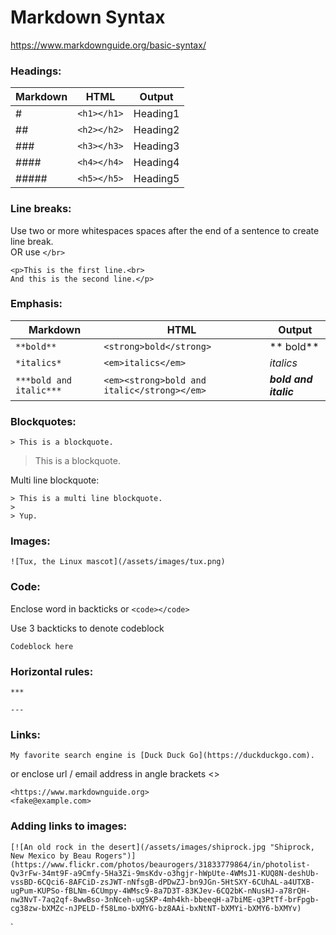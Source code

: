 # Markdown Syntax

https://www.markdownguide.org/basic-syntax/


### Headings:

| Markdown | HTML| Output |
|---|---|---|
| # | `<h1></h1>` | Heading1 |
| ## | `<h2></h2>` | Heading2 |
| ### | `<h3></h3>`  | Heading3 |
| #### | `<h4></h4>`  | Heading4 |
| ##### | `<h5></h5>` | Heading5 |



### Line breaks:

Use two or more whitespaces spaces after the end of a sentence to create line break.  
OR use `</br>`

```
<p>This is the first line.<br>  
And this is the second line.</p>
```


### Emphasis:

| Markdown | HTML| Output |
|---|---|---|
| `**bold**` | `<strong>bold</strong>` |** bold** |
| `*italics*` | `<em>italics</em>` | *italics* |
| `***bold and italic***`| `<em><strong>bold and italic</strong></em>` |***bold and italic***


### Blockquotes:

```
> This is a blockquote.
```

> This is a blockquote.

Multi line blockquote:

```
> This is a multi line blockquote.
>
> Yup.
```

### Images:

```
![Tux, the Linux mascot](/assets/images/tux.png)
```


### Code:

Enclose word in backticks or `<code></code>` 

Use 3 backticks to denote codeblock
```
Codeblock here
```


### Horizontal rules:

```
***

---
```


### Links:

```
My favorite search engine is [Duck Duck Go](https://duckduckgo.com).
```

or enclose url / email address in angle brackets <>

```
<https://www.markdownguide.org>
<fake@example.com>
```


### Adding links to images:

```
[![An old rock in the desert](/assets/images/shiprock.jpg "Shiprock, New Mexico by Beau Rogers")](https://www.flickr.com/photos/beaurogers/31833779864/in/photolist-Qv3rFw-34mt9F-a9Cmfy-5Ha3Zi-9msKdv-o3hgjr-hWpUte-4WMsJ1-KUQ8N-deshUb-vssBD-6CQci6-8AFCiD-zsJWT-nNfsgB-dPDwZJ-bn9JGn-5HtSXY-6CUhAL-a4UTXB-ugPum-KUPSo-fBLNm-6CUmpy-4WMsc9-8a7D3T-83KJev-6CQ2bK-nNusHJ-a78rQH-nw3NvT-7aq2qf-8wwBso-3nNceh-ugSKP-4mh4kh-bbeeqH-a7biME-q3PtTf-brFpgb-cg38zw-bXMZc-nJPELD-f58Lmo-bXMYG-bz8AAi-bxNtNT-bXMYi-bXMY6-bXMYv)
```

\`